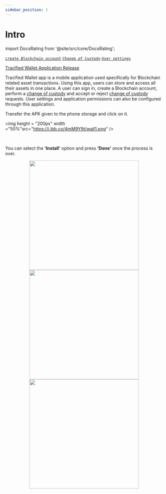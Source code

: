 ```yaml
---
sidebar_position: 1
---
```


# Intro

import DocsRating from '@site/src/core/DocsRating';

[`create Blockchain account`](../WalletApp/CreateBlockchain)
[`Change of Custody`](../WalletApp/ChangeOfCustody)
[`User settings`](../WalletApp/ChangeUserDetails)


[Tracified Wallet Application Release](https://tracified.com/2019/08/16/tracified-wallet-application-v-1-0-release/)

Tracified Wallet app is a mobile application used specifically for Blockchain related asset transactions. Using this app, users can store and access all their assets in one place. A user can sign in, create a Blockchain account, perform a [change of custody](../WalletApp/ChangeOfCustody) and accept or reject [change of custody](../WalletApp/ChangeOfCustody) requests. User settings and application permissions can also be configured through this application.

Transfer the APK given to the phone storage and click on it.

<p align="center">

<img height = "200px" width ="50%"src="https://i.ibb.co/4mM9Y9t/wall1.png" />

</p>

<br />

You can select the **‘Install’** option and press **‘Done’** once the process is over.

<p align="center">
<img height = "350px"src="https://i.ibb.co/tzKQNb6/wall2.png" /> <img height = "350px"src="https://i.ibb.co/PtPQ6T2/wall3.png" /><img height = "350px"src="https://i.ibb.co/4tFPx1P/wall4.png" /> 
</p>

<DocsRating pageName="WalletApp"/>
